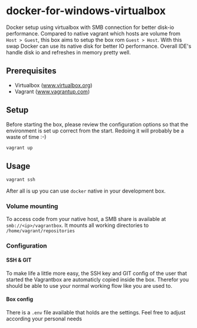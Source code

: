 # docker-for-windows-virtualbox

Docker setup using virtualbox with SMB connection for better disk-io performance. Compared to native vagrant which hosts are volume from `Host > Guest`, this box aims to setup the box rom `Guest > Host`. With this swap Docker can use its native disk for better IO performance. Overall IDE's handle disk io and refreshes in memory pretty well.

## Prerequisites

* Virtualbox (www.virtualbox.org)
* Vagrant (www.vagrantup.com)

## Setup

Before starting the box, please review the configuration options so that the environment is set up correct from the start. Redoing it will probably be a waste of time :-)

```sh
vagrant up
```

## Usage

```sh
vagrant ssh
```

After all is up you can use `docker` native in your development box.

### Volume mounting

To access code from your native host, a SMB share is available at `smb://<ip>/vagrantbox`. It mounts all working directories to `/home/vagrant/repositories`

### Configuration

#### SSH & GIT

To make life a little more easy, the SSH key and GIT config of the user that started the Vagrantbox are automaticly copied inside the box. Therefor you should be able to use your normal working flow like you are used to.

#### Box config

There is a `.env` file available that holds are the settings. Feel free to adjust according your personal needs